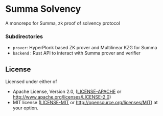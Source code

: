 # Summa Solvency

A monorepo for Summa, zk proof of solvency protocol

### Subdirectories

- `prover`: HyperPlonk based ZK prover and Multilinear KZG for Summa
- `backend` : Rust API to interact with Summa prover and verifier

## License

Licensed under either of

- Apache License, Version 2.0, ([LICENSE-APACHE](./LICENSE-APACHE) or http://www.apache.org/licenses/LICENSE-2.0)
- MIT license ([LICENSE-MIT](./LICENSE-MIT) or http://opensource.org/licenses/MIT)
at your option.
